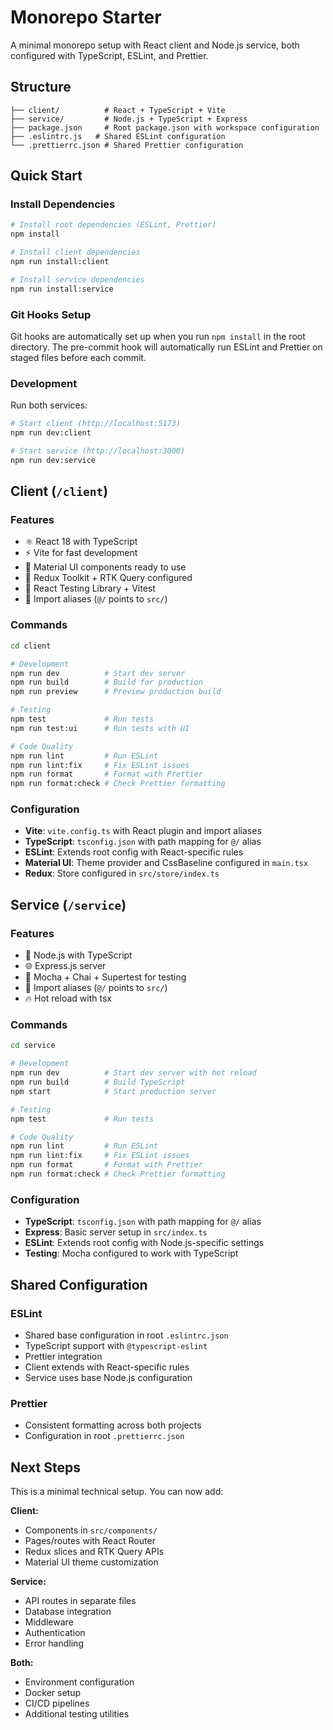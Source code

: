 # Monorepo Starter

A minimal monorepo setup with React client and Node.js service, both configured with TypeScript, ESLint, and Prettier.

## Structure

```
├── client/          # React + TypeScript + Vite
├── service/         # Node.js + TypeScript + Express
├── package.json     # Root package.json with workspace configuration
├── .eslintrc.js   # Shared ESLint configuration
└── .prettierrc.json # Shared Prettier configuration
```

## Quick Start

### Install Dependencies

```bash
# Install root dependencies (ESLint, Prettier)
npm install

# Install client dependencies
npm run install:client

# Install service dependencies
npm run install:service
```

### Git Hooks Setup

Git hooks are automatically set up when you run `npm install` in the root directory. The pre-commit hook will automatically run ESLint and Prettier on staged files before each commit.

### Development

Run both services:

```bash
# Start client (http://localhost:5173)
npm run dev:client

# Start service (http://localhost:3000)
npm run dev:service
```

## Client (`/client`)

### Features

- ⚛️ React 18 with TypeScript
- ⚡ Vite for fast development
- 🎨 Material UI components ready to use
- 🔄 Redux Toolkit + RTK Query configured
- 🧪 React Testing Library + Vitest
- 📁 Import aliases (`@/` points to `src/`)

### Commands

```bash
cd client

# Development
npm run dev          # Start dev server
npm run build        # Build for production
npm run preview      # Preview production build

# Testing
npm test             # Run tests
npm run test:ui      # Run tests with UI

# Code Quality
npm run lint         # Run ESLint
npm run lint:fix     # Fix ESLint issues
npm run format       # Format with Prettier
npm run format:check # Check Prettier formatting
```

### Configuration

- **Vite**: `vite.config.ts` with React plugin and import aliases
- **TypeScript**: `tsconfig.json` with path mapping for `@/` alias
- **ESLint**: Extends root config with React-specific rules
- **Material UI**: Theme provider and CssBaseline configured in `main.tsx`
- **Redux**: Store configured in `src/store/index.ts`

## Service (`/service`)

### Features

- 🚀 Node.js with TypeScript
- 🌐 Express.js server
- 🧪 Mocha + Chai + Supertest for testing
- 📁 Import aliases (`@/` points to `src/`)
- 🔥 Hot reload with tsx

### Commands

```bash
cd service

# Development
npm run dev          # Start dev server with hot reload
npm run build        # Build TypeScript
npm start            # Start production server

# Testing
npm test             # Run tests

# Code Quality
npm run lint         # Run ESLint
npm run lint:fix     # Fix ESLint issues
npm run format       # Format with Prettier
npm run format:check # Check Prettier formatting
```

### Configuration

- **TypeScript**: `tsconfig.json` with path mapping for `@/` alias
- **Express**: Basic server setup in `src/index.ts`
- **ESLint**: Extends root config with Node.js-specific settings
- **Testing**: Mocha configured to work with TypeScript

## Shared Configuration

### ESLint

- Shared base configuration in root `.eslintrc.json`
- TypeScript support with `@typescript-eslint`
- Prettier integration
- Client extends with React-specific rules
- Service uses base Node.js configuration

### Prettier

- Consistent formatting across both projects
- Configuration in root `.prettierrc.json`

## Next Steps

This is a minimal technical setup. You can now add:

**Client:**

- Components in `src/components/`
- Pages/routes with React Router
- Redux slices and RTK Query APIs
- Material UI theme customization

**Service:**

- API routes in separate files
- Database integration
- Middleware
- Authentication
- Error handling

**Both:**

- Environment configuration
- Docker setup
- CI/CD pipelines
- Additional testing utilities
